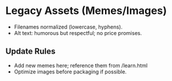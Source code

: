 # Legacy Assets (Memes/Images)
- Filenames normalized (lowercase, hyphens).
- Alt text: humorous but respectful; no price promises.

## Update Rules
- Add new memes here; reference them from /learn.html
- Optimize images before packaging if possible.
